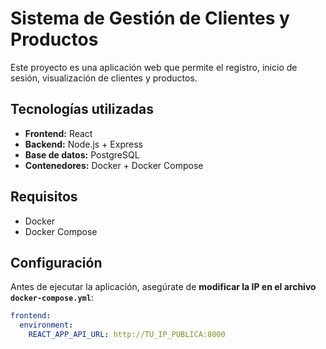# Sistema de Gestión de Clientes y Productos

Este proyecto es una aplicación web que permite el registro, inicio de sesión, visualización de clientes y productos. 

## Tecnologías utilizadas

- **Frontend:** React
- **Backend:** Node.js + Express
- **Base de datos:** PostgreSQL
- **Contenedores:** Docker + Docker Compose

## Requisitos

- Docker
- Docker Compose

## Configuración

Antes de ejecutar la aplicación, asegúrate de **modificar la IP en el archivo `docker-compose.yml`**:

```yaml
frontend:
  environment:
    REACT_APP_API_URL: http://TU_IP_PUBLICA:8000
